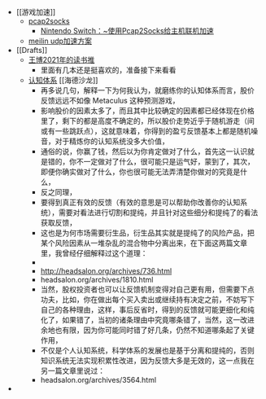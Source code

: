 - [[游戏加速]]
	- [pcap2socks](https://github.com/zhxie/pcap2socks)
		- [Nintendo Switch：~使用Pcap2Socks给主机联机加速](https://zankyo.cc/3389/)
	- [meilin udp加速方案](https://git.luxing.im/hlx98007/UDPspeeder/-/wikis/koolshare%E7%89%88%E6%A2%85%E6%9E%97%E5%9B%BA%E4%BB%B6UDPspeeder%E5%92%8Cudp2raw%E4%B8%B2%E8%81%94%E7%9A%84%E5%AE%8C%E6%95%B4%E8%AE%BE%E7%BD%AE)
- [[Drafts]]
	- [王博2021年的读书推](https://vagabond-mambo-89f.notion.site/2021-dbc960274a54455092752004d2a1055e)
		- 里面有几本还是挺喜欢的，准备接下来看看
	- [认知体系](https://share.api.weibo.cn/share/276085671.html?weibo_id=4725490227352002) [[海德沙龙]]
		- 再多说几句，解释一下为何我认为，就磨练你的认知体系而言，股价反馈远远不如像 Metaculus 这种预测游戏，
		- 影响股价的因素太多了，而且其中比较确定的因素都已经体现在价格里了，剩下的都是高度不确定的，所以股价走势近乎于随机游走（间或有一些跳跃点），这就意味着，你得到的盈亏反馈基本上都是随机噪音，对于精炼你的认知系统没多大价值，
		- 通俗的说，你赢了钱，然后以为你肯定做对了什么，首先这一认识就是错的，你不一定做对了什么，很可能只是运气好，蒙到了，其次，即便你确实做对了什么，你也很可能无法弄清楚你做对的究竟是什么，
		- 反之同理，
		- 要得到真正有效的反馈（有效的意思是可以帮助你改善你的认知系统），需要对看法进行切割和提纯，并且针对这些细分和提纯了的看法获取反馈，
		- 这也是为何市场需要衍生品，衍生品其实就是提纯了的风险产品，把某个风险因素从一堆杂乱的混合物中分离出来，在下面这两篇文章里，我曾经仔细解释过这个道理：
		-
		- http://headsalon.org/archives/736.html
		- headsalon.org/archives/1810.html
		- 当然，股权投资者也可以让反馈机制变得对自己更有用，但需要下点功夫，比如，你在做出每个买入卖出或继续持有决定之前，不妨写下自己的各种理由，这样，事后反省时，得到的反馈就可能更细化和纯化了，如果错了，当初的诸条理由中究竟哪条错了，当然，这一改进余地也有限，因为你可能同时错了好几条，仍然不知道哪条起了关键作用，
		- 不仅是个人认知系统，科学体系的发展也是基于分离和提纯的，否则知识系统无法实现积累性改进，因为反馈大多是无效的，这一点我在另一篇文章里说过：
		- headsalon.org/archives/3564.html
-